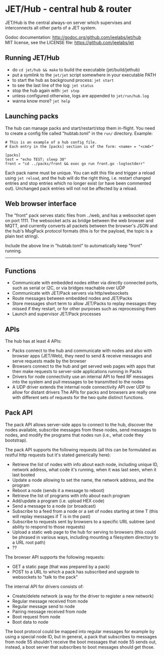 JET/Hub - central hub & router
==============================

JET/Hub is the central always-on server which supervises and interconnects all
other parts of a JET system.

Godoc documentation: <http://godoc.org/github.com/jeelabs/jet/hub>  
MIT license, see the LICENSE file: <https://github.com/jeelabs/jet>

Running JET/Hub
---------------

* do `cd jet/hub && make` to build the executable (jet/build/jethub)
* put a symlink to the `jet/jet` script somewhere in your executable PATH
* to start the hub as background process: `jet start`
* to see the last line of the log: `jet status`
* stop the hub again with: `jet stop`
* unless configured otherwise, logs are appended to `jet/run/hub.log`
* wanna know more? `jet help`

Launching packs
---------------

The hub can manage packs and start/restart/stop them in-flight. You need to
create a config file called "hubtab.toml" in the `run/` directory. Example:

    # This is an example of a hub config file.
    # Each entry in the [packs] section is of the form: <name> = "<cmd>"

    [packs]
    test = "echo TEST; sleep 30"
    front = "cd ../packs/front && exec go run front.go -logtostderr"

Each pack name must be unique. You can edit this file and trigger a reload
using `jet reload`, and the hub will do the right thing, i.e. restart changed
entries and stop entries which no longer exist (or have been commented out).
Unchanged pack entries will not not be affected by a reload.

Web browser interface
---------------------

The "front" pack serves static files from ../web, and has a websocket open on
port 1111. The websocket acts as bridge between the web browser and MQTT, and
currently converts all packets between the browser's JSON and the hub's MsgPack
protocol formats (this is for the payload, the topic is a plain text string).

Include the above line in "hubtab.toml" to automatically keep "front" running.

----

Functions
---------

- Communicate with embedded nodes either via directly connected ports, such as
  serial or I2C, or via bridges reachable over UDP
- Communicate with JET/Pack servers via http/websockets
- Route messages between embedded nodes and JET/Packs
- Store messages short term to allow JET/Packs to replay messages they missed
  if they restart, or for other purposes such as reprocessing them
- Launch and supervisor JET/Pack processes

APIs
----

The hub has at least 4 APIs:

- Packs connect to the hub and communicate with nodes and also with browser
  apps (JET/Web), they need to send & receive messages and serve requests made
  by the browser
- Browsers connect to the hub and get served web pages with apps that then make
  requests to server-side applications running in Packs
- Drivers for node connectivity use an internal API to feed RF messages into
  the system and pull messages to be transmitted to the nodes
- A UDP driver extends the internal node connectivity API over UDP to allow for
  distant drivers The APIs for packs and browsers are really one with different
  sets of requests for the two quite distinct functions.

Pack API
--------

The pack API allows server-side apps to connect to the hub, discover the nodes
available, subscribe messages from these nodes, send messages to nodes, and
modify the programs that nodes run (i.e., what code they bootstrap).

The pack API supports the following requests (all this can be formulated as
restful http requests but it's stated generically here):

- Retrieve the list of nodes with info about each node, including unique ID,
  network address, what code it's running, when it was last seen, when it last
  booted
- Update a node allowing to set the name, the network address, and the program
- Reboot a node (sends it a message to reboot)
- Retrieve the list of programs with info about each program
- Add/update a program (i.e. upload HEX code)
- Send a message to a node (or broadcast)
- Subscribe to a feed from a node or a set of nodes starting at time T (this
  will replay messages if T is in the past)
- Subscribe to requests sent by browsers to a specific URL subtree (and ability
  to respond to those requests)
- Upload a static web page to the hub for serving to browsers (this could be
  phrased in various ways, including mounting a filesystem directory to a URL
  root path)
- ??

The browser API supports the following requests:

- GET a static page (that was prepared by a pack)
- POST to a URL to which a pack has subscribed and upgrade to websockets to
  "talk to the pack"

The internal API for drivers consists of:

- Create/delete network (a way for the driver to register a new network)
- Regular message received from node
- Regular message send to node
- Pairing message received from node
- Boot request from node
- Boot data to node

The boot protocol could be mapped into regular messages for example by using a
special node ID, but in general, a pack that subscribes to messages from node
55 shouldn't receive the boot messages that node 55 sends out, instead, a boot
server that subscribes to boot messages should get those.
